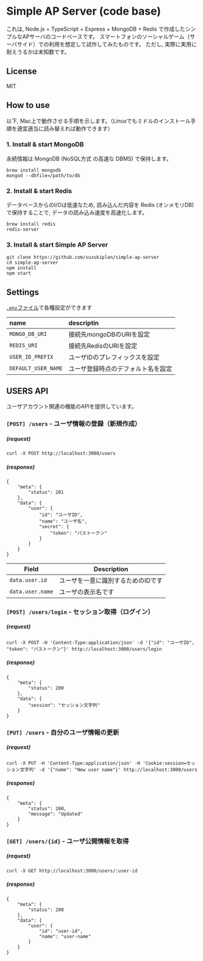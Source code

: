 # Simple AP Server (code base)

これは, Node.js + TypeScript + Express + MongoDB + Redis で作成したシンプルなAPサーバのコードベースです。
スマートフォンのソーシャルゲーム（サーバサイド）での利用を想定して試作してみたものです。
ただし, 実際に実用に耐えうるかは未知数です。

## License
MIT

## How to use
以下, Mac上で動作させる手順を示します。（Linuxでもミドルのインストール手順を適宜適当に読み替えれば動作できます）

### 1. Install & start MongoDB
永続情報は MongoDB (NoSQL方式 の高速な DBMS) で保持します。
```
brew install mongodb
mongod --dbfile=/path/to/db
```

### 2. Install & start Redis
データベースからのI/Oは低速なため, 読み込んだ内容を Redis (オンメモリDB) で保持することで, データの読み込み速度を高速化します。
```
brew install redis
redis-server
```

### 3. Install & start Simple AP Server
```
git clone https://github.com/suzukiplan/simple-ap-server
cd simple-ap-server
npm install
npm start
```

## Settings

[`.env`ファイル](.env)で各種設定ができます

|name|descriptin|
|:---|:---|
|`MONGO_DB_URI`|接続先mongoDBのURIを設定|
|`REDIS_URI`|接続先RedisのURIを設定|
|`USER_ID_PREFIX`|ユーザIDのプレフィックスを設定|
|`DEFAULT_USER_NAME`|ユーザ登録時点のデフォルト名を設定|

## USERS API

ユーザアカウント関連の機能のAPIを提供しています。

### `[POST] /users` - ユーザ情報の登録（新規作成）

##### (request)
```
curl -X POST http://localhost:3000/users
```

##### (response)
```
{
    "meta": {
        "status": 201
    },
    "data": {
        "user": {
            "id": "ユーザID",
            "name": "ユーザ名",
            "secret": {
                "token": "パストークン"
            }
        }
    }
}
```

|Field|Description|
|---|---|
|`data.user.id`|ユーザを一意に識別するためのIDです|
|`data.user.name`|ユーザの表示名です|


### `[POST] /users/login` - セッション取得（ログイン）
##### (request)
```
curl -X POST -H 'Content-Type:application/json' -d '{"id": "ユーザID", "token": "パストークン"}' http://localhost:3000/users/login
```

##### (response)
```
{
    "meta": {
        "status": 200
    },
    "data": {
        "session": "セッション文字列"
    }
}
```

### `[PUT] /users` - 自分のユーザ情報の更新
##### (request)
```
curl -X PUT -H 'Content-Type:application/json' -H 'Cookie:session=セッション文字列' -d '{"name": "New user name"}' http://localhost:3000/users
```

##### (response)
```
{
    "meta": {
        "status": 200,
        "message": "Updated"
    }
}
```

### `[GET] /users/{id}` - ユーザ公開情報を取得
##### (request)
```
curl -X GET http://localhost:3000/users/:user-id
```

##### (response)
```
{
    "meta": {
        "status": 200
    },
    "data": {
        "user": {
            "id": "user-id",
            "name": "user-name"
        }
    }
}
```
